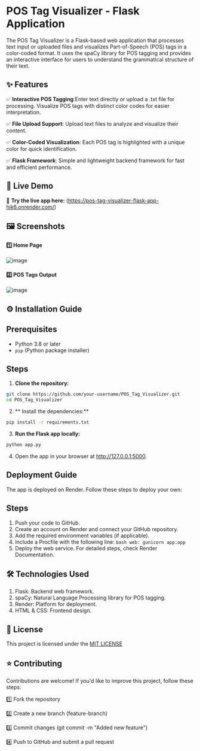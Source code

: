 # **POS Tag Visualizer - Flask Application**

The POS Tag Visualizer is a Flask-based web application that processes text input or uploaded files and visualizes Part-of-Speech (POS) tags in a color-coded format. It uses the spaCy library for POS tagging and provides an interactive interface for users to understand the grammatical structure of their text.

## ✨ Features

✅  **Interactive POS Tagging**:Enter text directly or upload a .txt file for processing. Visualize POS tags with distinct color codes for easier interpretation.

✅  **File Upload Support**: Upload text files to analyze and visualize their content.

✅ **Color-Coded Visualization**: Each POS tag is highlighted with a unique color for quick identification.

✅ **Flask Framework**: Simple and lightweight backend framework for fast and efficient performance.


## 🚀 Live Demo

🔗 **Try the live app here:** (https://pos-tag-visualizer-flask-app-hik6.onrender.com/)


## 🖼 Screenshots

#### 1️⃣ Home Page
![image](https://github.com/user-attachments/assets/36d7fc29-b9b0-4fba-af22-df78ecf07ab5)

#### 2️⃣ POS Tags Output  
![image](https://github.com/user-attachments/assets/c3eec852-c6e7-43d6-a012-5359c69b6ce4)


## ⚙ Installation Guide

## Prerequisites

- Python 3.8 or later
- `pip` (Python package installer)

## Steps

1. **Clone the repository:**
 ```bash
git clone https://github.com/your-username/POS_Tag_Visualizer.git
cd POS_Tag_Visualizer
```
2. ** Install the dependencies:**
 ```bash
pip install -r requirements.txt
```
3. **Run the Flask app locally:**

 ```bash
python app.py
```

4. Open the app in your browser at http://127.0.0.1:5000.


## Deployment Guide

The app is deployed on Render. Follow these steps to deploy your own:

## Steps
1. Push your code to GitHub.
2. Create an account on Render and connect your GitHub repository.
3. Add the required environment variables (if applicable).
4. Include a Procfile with the following line: ```bash web: gunicorn app:app ```
5. Deploy the web service.
For detailed steps, check Render Documentation.


## 🛠 Technologies Used

1. Flask: Backend web framework.
2. spaCy: Natural Language Processing library for POS tagging.
3. Render: Platform for deployment.
4. HTML & CSS: Frontend design.


## 📝 License
This project is licensed under the [MIT LICENSE](LICENSE)


## ⭐ Contributing
Contributions are welcome! If you'd like to improve this project, follow these steps:

1️⃣ Fork the repository

2️⃣ Create a new branch (feature-branch)

3️⃣ Commit changes (git commit -m "Added new feature")

4️⃣ Push to GitHub and submit a pull request




